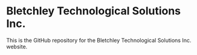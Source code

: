 # Bletchley Technological Solutions Inc. 

This is the GitHub repository for the Bletchley Technological Solutions Inc. website.
<!-- This is the GitHub repository for the [Bletchley Technological Solutions Inc. website](https://bletchleytech.com) -->